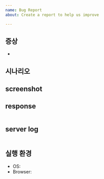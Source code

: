 ```yaml
---
name: Bug Report
about: Create a report to help us improve

---
```


## 증상
*

## 시나리오

## screenshot

## response
```json
```

## server log
```
```

## 실행 환경
- OS:
- Browser: